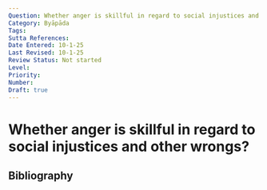 ```yaml
---
Question: Whether anger is skillful in regard to social injustices and other wrongs?
Category: Byāpāda
Tags: 
Sutta References: 
Date Entered: 10-1-25
Last Revised: 10-1-25
Review Status: Not started
Level: 
Priority: 
Number: 
Draft: true
---
```


# Whether anger is skillful in regard to social injustices and other wrongs?

## Bibliography

<!-- 

Notes:



-->